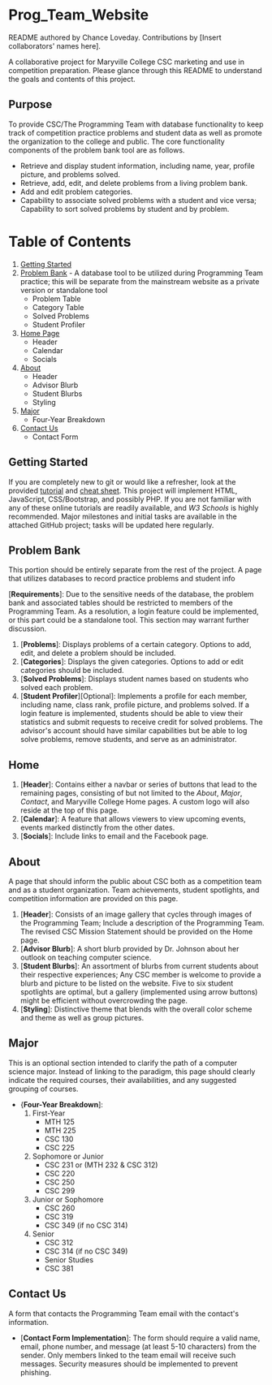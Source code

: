 # Prog_Team_Website
README authored by Chance Loveday. Contributions by [Insert collaborators' names here].

A collaborative project for Maryville College CSC marketing and use in competition preparation. Please glance through this README to understand the goals and contents of this project.

## Purpose
To provide CSC/The Programming Team with database functionality to keep track of competition practice problems and student data as well as promote the organization to the college and public. The core functionality components of the problem bank tool are as follows.
* Retrieve and display student information, including name, year, profile picture, and problems solved.
* Retrieve, add, edit, and delete problems from a living problem bank.
* Add and edit problem categories.
* Capability to associate solved problems with a student and vice versa; Capability to sort solved problems by student and by problem.

# Table of Contents

1. [Getting Started](#getting-started)
2. [Problem Bank](#problem-bank) - A database tool to be utilized during Programming Team practice; this will be separate from the mainstream website as a private version or standalone tool
    * Problem Table
    * Category Table
    * Solved Problems
    * Student Profiler
3. [Home Page](#home)
    * Header
    * Calendar
    * Socials
5. [About](#about)
    * Header
    * Advisor Blurb
    * Student Blurbs
    * Styling
6. [Major](#major)
    * Four-Year Breakdown
7. [Contact Us](#contact-us)
    * Contact Form

## Getting Started
If you are completely new to git or would like a refresher, look at the provided [tutorial](https://youtu.be/8JJ101D3knE?feature=shared) and [cheat sheet](education.github.com/git-cheat-sheet-education.pdf). This project will implement HTML, JavaScript, CSS/Bootstrap, and possibly PHP. If you are not familiar with any of these online tutorials are readily available, and _W3 Schools_ is highly recommended. Major milestones and initial tasks are available in the attached GitHub project; tasks will be updated here regularly.

## Problem Bank
This portion should be entirely separate from the rest of the project. A page that utilizes databases to record practice problems and student info

[__Requirements__]: Due to the sensitive needs of the database, the problem bank and associated tables should be restricted to members of the Programming Team. As a resolution, a login feature could be implemented, or this part could be a standalone tool. This section may warrant further discussion.

1. [__Problems__]: Displays problems of a certain category. Options to add, edit, and delete a problem should be included.
2. [__Categories__]: Displays the given categories. Options to add or edit categories should be included.
3. [__Solved Problems__]: Displays student names based on students who solved each problem.
4. [__Student Profiler__][Optional]: Implements a profile for each member, including name, class rank, profile picture, and problems solved. If a login feature is implemented, students should be able to view their statistics and submit requests to receive credit for solved problems. The advisor's account should have similar capabilities but be able to log solve problems, remove students, and serve as an administrator.

## Home
1. [__Header__]: Contains either a navbar or series of buttons that lead to the remaining pages, consisting of but not limited to the _About_, _Major_, _Contact_, and Maryville College Home pages. A custom logo will also reside at the top of this page.
2. [__Calendar__]: A feature that allows viewers to view upcoming events, events marked distinctly from the other dates.
3. [__Socials__]: Include links to email and the Facebook page.

## About
A page that should inform the public about CSC both as a competition team and as a student organization. Team achievements, student spotlights, and competition information are provided on this page.
1. [__Header__]: Consists of an image gallery that cycles through images of the Programming Team; Include a description of the Programming Team. The revised CSC Mission Statement should be provided on the Home page.
2. [__Advisor Blurb__]: A short blurb provided by Dr. Johnson about her outlook on teaching computer science.
3. [__Student Blurbs__]: An assortment of blurbs from current students about their respective experiences; Any CSC member is welcome to provide a blurb and picture to be listed on the website. Five to six student spotlights are optimal, but a gallery (implemented using arrow buttons) might be efficient without overcrowding the page.
4. [__Styling__]: Distinctive theme that blends with the overall color scheme and theme as well as group pictures.

## Major
This is an optional section intended to clarify the path of a computer science major. Instead of linking to the paradigm, this page should clearly indicate the required courses, their availabilities, and any suggested grouping of courses.
* {__Four-Year Breakdown__]:
     1) First-Year
        * MTH 125
        * MTH 225
        * CSC 130
        * CSC 225
     2) Sophomore or Junior
        * CSC 231 or (MTH 232 & CSC 312)
        * CSC 220
        * CSC 250
        * CSC 299
     3) Junior or Sophomore
        * CSC 260
        * CSC 319
        * CSC 349 (if no CSC 314)
     4) Senior
        * CSC 312
        * CSC 314 (if no CSC 349)
        * Senior Studies
        * CSC 381
## Contact Us
A form that contacts the Programming Team email with the contact's information.
* [__Contact Form Implementation__]: The form should require a valid name, email, phone number, and message (at least 5-10 characters) from the sender. Only members linked to the team email will receive such messages. Security measures should be implemented to prevent phishing.

